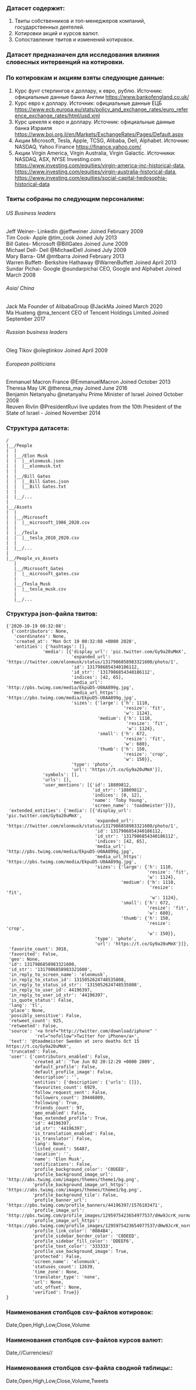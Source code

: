 
### Датасет содержит:
1. Твиты собственников и топ-менеджеров компаний, государственных деятелей.
2. Котировки акций и курсов валют.
3. Сопоставление твитов и изменений котировок.

### Датасет предназначен для исследования влияния словесных интервенций на котировки.

### По котировкам и акциям взяты следующие данные:

1. Курс фунт стерлингов к доллару, к евро, рублю. Источник: официальные данные банка Англии https://www.bankofengland.co.uk/
2. Курс евро к доллару. Источник: официальные данные ЕЦБ https://www.ecb.europa.eu/stats/policy_and_exchange_rates/euro_reference_exchange_rates/html/usd.xml
3. Курс шекеля к евро и доллару. Источник: официальные данные банка Израиля https://www.boi.org.il/en/Markets/ExchangeRates/Pages/Default.aspx
4. Акции Microsoft, Tesla, Apple, TCSG, Alibaba, Dell, Alphabet. Источник: NASDAQ, Yahoo Finance https://finance.yahoo.com/
5. Акции Virgin America, Virgin Australia, Virgin Galactic. Источники: NASDAQ, ASX, NYSE Investing.com https://www.investing.com/equities/virgin-america-inc-historical-data, https://www.investing.com/equities/virgin-australia-historical-data,  https://www.investing.com/equities/social-capital-hedosophia-historical-data

### Твиты собраны по следующим персоналиям:

###### US Business leaders

Jeff Weiner- LinkedIn @jeffweiner Joined February 2009    
Tim Cook- Apple @tim_cook Joined July 2013    
Bill Gates- Microsoft @BillGates Joined June 2009   
Michael Dell- Dell @MichaelDell Joined July 2009   
Mary Barra- GM @mtbarra Joined February 2013    
Warren Buffett- Berkshire Hathaway @WarrenBuffett Joined April 2013  
Sundar Pichai- Google @sundarpichai CEO, Google and Alphabet Joined March 2008    

###### Asia/ China
Jack Ma Founder of AlibabaGroup @JackMa Joined March 2020  
Ma Huateng @ma_tencent CEO of Tencent Holdings Limited Joined September 2017

###### Russian business leaders

Oleg Tikov @olegtinkov Joined April 2009

###### European politicians

Emmanuel Macron France @EmmanuelMacron Joined October 2013  
Theresa May UK @theresa_may Joined June 2016  
Benjamin Netanyahu @netanyahu Prime Minister of Israel Joined October 2008  
Reuven Rivlin @PresidentRuvi live updates from the 10th President of the State of Israel - Joined November 2014  


### Структура датасета:

``` 
/
|__/People
|  |
|  |__/Elon Musk
|  |  |__elonmusk.json
|  |  |__elonmusk.txt
|  |  
|  |__/Bill Gates
|  |  |__Bill Gates.json
|  |  |__Bill Gates.txt
|  |
|  |__/...
|   
|__/Assets
|  |  
|  |__/Microsoft
|  |  |__microsoft_1986_2020.csv
|  |
|  |__/Tesla
|  |  |__tesla_2010_2020.csv
|  |
|  |__/...
|
|__/People_vs_Assets
   |
   |__/Microsoft_Gates
   |  |__microsoft_gates.csv
   |
   |__/Tesla_Musk
   |  |__tesla_musk.csv
   |
   |__/...
 ```

### Структура json-файла твитов:

``` 
{'2020-10-19 00:32:08': 
  {'contributors': None,
   'coordinates': None,
   'created_at': 'Mon Oct 19 00:32:08 +0000 2020',
   'entities': {'hashtags': [],
              'media': [{'display_url': 'pic.twitter.com/Gy9a20uMmX',
                         'expanded_url': 'https://twitter.com/elonmusk/status/1317986858983321600/photo/1',
                         'id': 1317986854340186112,
                         'id_str': '1317986854340186112',
                         'indices': [42, 65],
                         'media_url': 'http://pbs.twimg.com/media/EkpuD5-U0AA899g.jpg',
                         'media_url_https': 'https://pbs.twimg.com/media/EkpuD5-U0AA899g.jpg',
                         'sizes': {'large': {'h': 1110,
                                             'resize': 'fit',
                                             'w': 1124},
                                   'medium': {'h': 1110,
                                              'resize': 'fit',
                                              'w': 1124},
                                   'small': {'h': 672,
                                             'resize': 'fit',
                                             'w': 680},
                                   'thumb': {'h': 150,
                                             'resize': 'crop',
                                             'w': 150}},
                         'type': 'photo',
                         'url': 'https://t.co/Gy9a20uMmX'}],
              'symbols': [],
              'urls': [],
              'user_mentions': [{'id': 18809812,
                                 'id_str': '18809812',
                                 'indices': [0, 12],
                                 'name': 'Toby Young',
                                 'screen_name': 'toadmeister'}]},
 'extended_entities': {'media': [{'display_url': 'pic.twitter.com/Gy9a20uMmX',
                                  'expanded_url': 'https://twitter.com/elonmusk/status/1317986858983321600/photo/1',
                                  'id': 1317986854340186112,
                                  'id_str': '1317986854340186112',
                                  'indices': [42, 65],
                                  'media_url': 'http://pbs.twimg.com/media/EkpuD5-U0AA899g.jpg',
                                  'media_url_https': 'https://pbs.twimg.com/media/EkpuD5-U0AA899g.jpg',
                                  'sizes': {'large': {'h': 1110,
                                                      'resize': 'fit',
                                                      'w': 1124},
                                            'medium': {'h': 1110,
                                                       'resize': 'fit',
                                                       'w': 1124},
                                            'small': {'h': 672,
                                                      'resize': 'fit',
                                                      'w': 680},
                                            'thumb': {'h': 150,
                                                      'resize': 'crop',
                                                      'w': 150}},
                                  'type': 'photo',
                                  'url': 'https://t.co/Gy9a20uMmX'}]},
 'favorite_count': 3018,
 'favorited': False,
 'geo': None,
 'id': 1317986858983321600,
 'id_str': '1317986858983321600',
 'in_reply_to_screen_name': 'elonmusk',
 'in_reply_to_status_id': 1315052624748535808,
 'in_reply_to_status_id_str': '1315052624748535808',
 'in_reply_to_user_id': 44196397,
 'in_reply_to_user_id_str': '44196397',
 'is_quote_status': False,
 'lang': 'tl',
 'place': None,
 'possibly_sensitive': False,
 'retweet_count': 925,
 'retweeted': False,
 'source': '<a href="http://twitter.com/download/iphone" '
           'rel="nofollow">Twitter for iPhone</a>',
 'text': '@toadmeister Sweden at zero deaths Oct 15 https://t.co/Gy9a20uMmX',
 'truncated': False,
 'user': {'contributors_enabled': False,
          'created_at': 'Tue Jun 02 20:12:29 +0000 2009',
          'default_profile': False,
          'default_profile_image': False,
          'description': '',
          'entities': {'description': {'urls': []}},
          'favourites_count': 6929,
          'follow_request_sent': False,
          'followers_count': 39446809,
          'following': True,
          'friends_count': 97,
          'geo_enabled': False,
          'has_extended_profile': True,
          'id': 44196397,
          'id_str': '44196397',
          'is_translation_enabled': False,
          'is_translator': False,
          'lang': None,
          'listed_count': 56487,
          'location': '',
          'name': 'Elon Musk',
          'notifications': False,
          'profile_background_color': 'C0DEED',
          'profile_background_image_url': 'http://abs.twimg.com/images/themes/theme1/bg.png',
          'profile_background_image_url_https': 'https://abs.twimg.com/images/themes/theme1/bg.png',
          'profile_background_tile': False,
          'profile_banner_url': 'https://pbs.twimg.com/profile_banners/44196397/1576183471',
          'profile_image_url': 'http://pbs.twimg.com/profile_images/1295975423654977537/dHw9JcrK_normal.jpg',
          'profile_image_url_https': 'https://pbs.twimg.com/profile_images/1295975423654977537/dHw9JcrK_normal.jpg',
          'profile_link_color': '0084B4',
          'profile_sidebar_border_color': 'C0DEED',
          'profile_sidebar_fill_color': 'DDEEF6',
          'profile_text_color': '333333',
          'profile_use_background_image': True,
          'protected': False,
          'screen_name': 'elonmusk',
          'statuses_count': 12639,
          'time_zone': None,
          'translator_type': 'none',
          'url': None,
          'utc_offset': None,
          'verified': True}}
}
 ```

### Наименования столбцов csv-файлов котировок:
Date,Open,High,Low,Close,Volume
### Наименования столбцов csv-файлов курсов валют:
Date,//Currencies//
### Наименования столбцов csv-файла сводной таблицы::
Date,Open,High,Low,Close,Volume,Tweets
 

